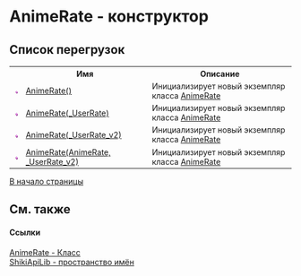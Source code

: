 # AnimeRate - конструктор
 


## Список&nbsp;перегрузок
<table><tr><th></th><th>Имя</th><th>Описание</th></tr><tr><td><img src="media/pubmethod.gif" /></td><td><a href="M_ShikiApiLib_AnimeRate__ctor.md">AnimeRate()</a></td><td>
Инициализирует новый экземпляр класса <a href="T_ShikiApiLib_AnimeRate.md">AnimeRate</a></td></tr><tr><td><img src="media/pubmethod.gif" /></td><td><a href="M_ShikiApiLib_AnimeRate__ctor_1">AnimeRate(_UserRate)</a></td><td>
Инициализирует новый экземпляр класса <a href="T_ShikiApiLib_AnimeRate.md">AnimeRate</a></td></tr><tr><td><img src="media/pubmethod.gif" /></td><td><a href="M_ShikiApiLib_AnimeRate__ctor_2">AnimeRate(_UserRate_v2)</a></td><td>
Инициализирует новый экземпляр класса <a href="T_ShikiApiLib_AnimeRate.md">AnimeRate</a></td></tr><tr><td><img src="media/pubmethod.gif" /></td><td><a href="M_ShikiApiLib_AnimeRate__ctor_3">AnimeRate(AnimeRate, _UserRate_v2)</a></td><td>
Инициализирует новый экземпляр класса <a href="T_ShikiApiLib_AnimeRate.md">AnimeRate</a></td></tr></table>
<a href="#animerate---конструктор">В начало страницы</a>

## См. также


#### Ссылки
<a href="T_ShikiApiLib_AnimeRate.md">AnimeRate - Класс</a><br /><a href="N_ShikiApiLib.md">ShikiApiLib - пространство имён</a><br />